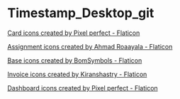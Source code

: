 # Timestamp_Desktop_git

<a href="https://www.flaticon.com/free-icons/card" title="card icons">Card icons created by Pixel perfect - Flaticon</a>

<a href="https://www.flaticon.com/free-icons/assignment" title="assignment icons">Assignment icons created by Ahmad Roaayala - Flaticon</a>

<a href="https://www.flaticon.com/free-icons/base" title="base icons">Base icons created by BomSymbols - Flaticon</a>

<a href="https://www.flaticon.com/free-icons/invoice" title="invoice icons">Invoice icons created by Kiranshastry - Flaticon</a>

<a href="https://www.flaticon.com/free-icons/dashboard" title="dashboard icons">Dashboard icons created by Pixel perfect - Flaticon</a>
